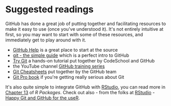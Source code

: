 # Suggested readings

GitHub has done a great job of putting together and facilitating resources to make it easy to use (once you've understood it). It's not entirely
intuitive at first, so you may want to start with some of these resources, and immediately get to play around with it.

* [GitHub Help](https://help.github.com/) is a great place to start at the source
* [git - the simple guide](http://rogerdudler.github.io/git-guide/) which is a perfect intro to GitHub
* [Try Git](https://www.codeschool.com/courses/try-git) a hands-on tutorial put together by CodeSchool and GitHub
* the YouTube channel [GitHub training series](https://www.codeschool.com/courses/try-git)
* [Git Cheatsheets](https://services.github.com/on-demand/resources/cheatsheets/) put together by the GitHub team
* [Git Pro book](https://git-scm.com/book/en/v2) if you're getting really serious about Git

It's also quite simple to integrate GitHub with [RStudio](https://www.rstudio.com/), you can read more in [Chapter 13](http://r-pkgs.had.co.nz/git.html)
of _R Packages_. Check out also - from the folks at [RStudio](https://www.rstudio.com/) - [Happy Git and GitHub for the useR](http://happygitwithr.com/).
